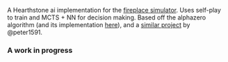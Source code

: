 A Hearthstone ai implementation for the [fireplace simulator](https://github.com/jleclanche/fireplace/).
Uses self-play to train and MCTS + NN for decision making.
Based off the alphazero algorithm (and its implementation [here](https://github.com/suragnair/alpha-zero-general)), and a [similar project](https://github.com/peter1591/hearthstone-ai) by @peter1591.

### A work in progress


